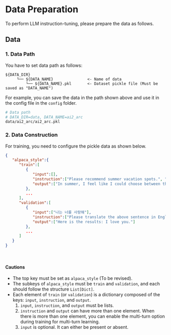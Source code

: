 # Data Preparation
To perform LLM instruction-tuning, please prepare the data as follows.

## Data
### 1. Data Path
You have to set data path as follows:
```
${DATA_DIR}                         
     └── ${DATA_NAME}               <- Name of data
         └── ${DATA_NAME}.pkl       <- Dataset pickle file (Must be saved as "DATA_NAME")
```
For example, you can save the data in the path shown above and use it in the config file in the `config` folder.
```bash
# Data path
# DATA_DIR=data, DATA_NAME=ai2_arc
data/ai2_arc/ai2_arc.pkl
```


### 2. Data Construction
For training, you need to configure the pickle data as shown below.
```json
{
   "alpaca_style":{
      "train":[
         {
            "input":[],
            "instruction":["Please recommend summer vacation spots.", "I like mountains."],
            "output":["In summer, I feel like I could choose between the mountains and the sea.", "If you like mountains, how about the Dolomites?"]
         },
         ...
      ],
      "validation":[
         {
            "input":["나는 너를 사랑해"],
            "instruction":["Please translate the above sentence in English."],
            "output":["Here is the results: I love you."]
         },
         ...
      ]
   }
}
```
<br>

#### Cautions
* The top key must be set as `alpaca_style` (To be revised).
* The subkeys of `alpaca_style` must be `train` and `validation`, and each should follow the structure `List[Dict]`.
* Each element of `train` (or `validation`) is a dictionary composed of the keys: `input`, `instruction`, and `output`.
  1. `input`, `instruction`, and `output` must be lists.
  2. `instruction` and `output` can have more than one element. When there is more than one element, you can enable the multi-turn option during training for multi-turn learning.
  3. `input` is optional. It can either be present or absent.